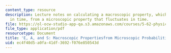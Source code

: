 ```yaml
---
content_type: resource
description: Lecture notes on calculating a macroscopic property, which is constant
  in time, from a microscopic property that fluctuates in time.
file: https://ol-ocw-studio-app-qa.s3.amazonaws.com/courses/5-62-physical-chemistry-ii-spring-2008/ec4f40d5a0fa41df3692f076e850543d_02_562ln08.pdf
file_type: application/pdf
resourcetype: Document
title: 'E, A, and S: Macroscopic Propertiesfrom Microscopic Probabilities {Pi}'
uid: ec4f40d5-a0fa-41df-3692-f076e850543d
---
```

